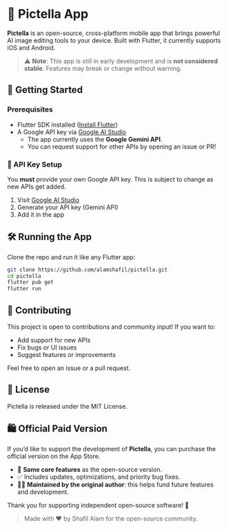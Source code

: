 # 📸 Pictella App

**Pictella** is an open-source, cross-platform mobile app that brings powerful AI image editing tools to your device. Built with Flutter, it currently supports iOS and Android.

> ⚠️ **Note**: This app is still in early development and is **not considered stable**. Features may break or change without warning.


## 🚀 Getting Started

### Prerequisites

- Flutter SDK installed ([Install Flutter](https://flutter.dev/docs/get-started/install))
- A Google API key via [Google AI Studio](https://makersuite.google.com/)
  - The app currently uses the **Google Gemini API**.
  - You can request support for other APIs by opening an issue or PR!

### 🔑 API Key Setup

You **must** provide your own Google API key. This is subject to change as new APIs get added.

1. Visit [Google AI Studio](https://aistudio.google.com/)
2. Generate your API key (Gemini API)
3. Add it in the app 

## 🛠️ Running the App

Clone the repo and run it like any Flutter app:

```bash
git clone https://github.com/alamshafil/pictella.git
cd pictella
flutter pub get
flutter run
```

## 🧩 Contributing

This project is open to contributions and community input! If you want to:

- Add support for new APIs
- Fix bugs or UI issues
- Suggest features or improvements

Feel free to open an issue or a pull request.

## 📄 License

Pictella is released under the MIT License.

## 🛍️ Official Paid Version

If you’d like to support the development of **Pictella**, you can purchase the official version on the App Store.

- 💙 **Same core features** as the open-source version.
- ✅ Includes updates, optimizations, and priority bug fixes.
- 🧑‍💻 **Maintained by the original author**: this helps fund future features and development.

Thank you for supporting independent open-source software! 🙌

> Made with ❤️ by Shafil Alam for the open-source community.
